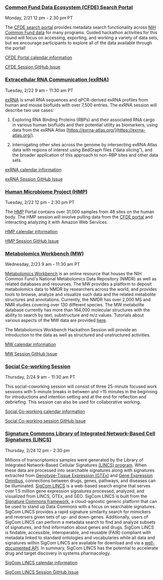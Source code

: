 ### [Common Fund Data Ecosystem (CFDE) Search Portal](https://app.nih-cfde.org/)

Monday, 2/21 12 pm - 2:30 pm PT

The [CFDE search portal](https://app.nih-cfde.org/) provides metadata
search functionality across
[NIH Common Fund data](https://commonfund.nih.gov/) for many
programs. Guided hackathon activities for this round will focus on
accessing, exporting, and working a variety of data
sets, but we encourage participants to explore all of the data available
through the portal!

[CFDE Portal calendar information](https://www.nih-cfde.org/events/hackathon/)

[CFDE Session GitHub Issue](https://github.com/nih-cfde/2022-feb-hackathon/issues/8)

### [Extracellular RNA Communication (exRNA)](https://exrna-atlas.org/)

Tuesday, 2/22 9 am - 11:30 am PT

[exRNA](https://exrna-atlas.org/) is small RNA sequences and qPCR-derived exRNA profiles from human and mouse biofluids with over 7,500 entries. The exRNA session will describe two use cases:

1) Exploring RNA Binding Proteins (RBPs) and their associated RNA cargo in various human biofluids and their potential utility as biomarkers, using data from the exRNA Atlas [https://exrna-atlas.org/](https://exrna-atlas.org/).

2) Interrogating other sites across the genome by intersecting exRNA Atlas data with regions of interest using BedGraph files (“data slicing”), and the broader application of this approach to non-RBP sites and other data sets. 

[exRNA calendar information](https://www.nih-cfde.org/events/hackathon/)

[exRNA Session GitHub Issue](https://github.com/nih-cfde/2022-feb-hackathon/issues/2)

### [Human Microbiome Project (HMP)](https://portal.hmpdacc.org/)

Tuesday, 2/22 12 pm - 2:30 pm PT

The [HMP](https://portal.hmpdacc.org/) Portal contains over 31,000 samples from 48 sites on the human body. The HMP session will involve pulling data from the [CFDE  portal](https://app.nih-cfde.org/) and interacting analyzing it with Amazon Web Services.

[HMP calendar information](https://www.nih-cfde.org/events/hackathon/)

[HMP Session GitHub Issue](https://github.com/nih-cfde/2022-feb-hackathon/issues/13)

### [Metabolomics Workbench (MW)](https://www.metabolomicsworkbench.org/)

Wednesday, 2/23 9 am - 11:30 am PT

[Metabolomics Workbench](https://www.metabolomicsworkbench.org/) is an online resource that houses the NIH Common Fund's National Metabolomics Data Repository (NMDR) as well as related databases and resources. The MW provides a platform to deposit metabolomics data to NMDR by researchers across the world, and provides tools to browse, analyze and visualize such data and the related metabolite structures and annotations. Currently, the NMDR has over 2,000 MS and NMR studies covering over 130 different species. The MW metabolite database currently has more than 164,000 molecular structures with the ability to search by text, substructure and m/z values. Tutorials about various aspects of the MW data are provided [here](https://www.metabolomicsworkbench.org/data/tutorials.php).

The Metabolomics Workbench Hackathon Session will provide an introduction to the data as well as structured and unstructured activities.

[MW calendar information](https://www.nih-cfde.org/events/hackathon/)

[MW Session GitHub Issue](https://github.com/nih-cfde/2022-feb-hackathon/issues/3)

### [Social Co-working Session](https://github.com/nih-cfde/2022-feb-hackathon/issues/14)

Thursday, 2/24 9 am - 11:30 am PT

This social-coworking session will consist of three 25-minute focused work sessions with 5-minute breaks in between and ~15 minutes in the beginning for introductions and intention setting and at the end for reflection and debriefing. This session can also be used for collaborative working.

[Social Co-working calendar information](https://www.nih-cfde.org/events/hackathon/)

[Social Co-working session GitHub Issue](https://github.com/nih-cfde/2022-feb-hackathon/issues/14)

### [Signature Commons Library of Integrated Network-Based Cell Signatures (LINCS)](https://maayanlab.cloud/sigcom-lincs/#/SignatureSearch/UpDown)

Thursday, 2/24 12 pm - 2:30 pm

Millions of transcriptomics samples were generated by the Library of Integrated Network-Based Cellular Signatures [(LINCS) program](https://lincsproject.org/). When these data are processed into searchable signatures along with signatures extracted from [Genotype-Tissue Expression (GTEx)](https://gtexportal.org/home/) and [Gene Expression Omnibus](https://www.ncbi.nlm.nih.gov/geo/), connections between drugs, genes, pathways, and diseases can be illuminated. [SigCom LINCS](https://maayanlab.cloud/sigcom-lincs) is a web-based search engine that serves over 1.5 million gene expression signatures processed, analyzed, and visualized from LINCS, GTEx, and GEO. SigCom LINCS is built from the [Signature Commons framework](https://github.com/MaayanLab/signature-commons), a cloud-agnostic generic platform that can be used to stand up Data Commons with a focus on searchable signatures. SigCom LINCS provides a rapid signature similarity search for mimickers and reversers given sets of up- and down-genes. Additionally, users of SigCom LINCS can perform a metadata search to find and analyze subsets of signatures, and find information about genes and drugs. SigCom LINCS is findable, accessible, interoperable, and reusable (FAIR) compliant with metadata linked to standard ontologies and vocabularies while all data and signatures within SigCom LINCS are available for download and via a [well-documented API](https://maayanlab.cloud/sigcom-lincs/#/API). In summary, SigCom LINCS has the potential to accelerate drug and target discovery in systems pharmacology.

[SigCom LINCS calendar information](https://www.nih-cfde.org/events/hackathon/)

[SigCom LINCS Session GitHub Issue](https://github.com/nih-cfde/2022-feb-hackathon/issues/4)
